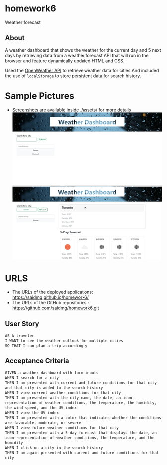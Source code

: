 # homework6
Weather forecast


## About

A weather dashboard that shows the weather for the current day and 5 next days by retrieving data from a weather forecast API that will run in the browser and feature dynamically updated HTML and CSS.

Used the [OpenWeather API](https://openweathermap.org/api) to retrieve weather data for cities.And included the use of `localStorage` to store  persistent data for search history.

# Sample Pictures
* Screenshots are available inside ./assets/ for more details
![GitHub Logo](/Assets/Capture.JPG)
![GitHub Logo](/Assets/Capture1.JPG)


# URLS
* The URLs of the deployed applications:  https://saidmg.github.io/homework6/
* The URLs of the GitHub repositories  :  https://github.com/saidmg/homework6.git

## User Story

```
AS A traveler
I WANT to see the weather outlook for multiple cities
SO THAT I can plan a trip accordingly
```

## Acceptance Criteria

```
GIVEN a weather dashboard with form inputs
WHEN I search for a city
THEN I am presented with current and future conditions for that city and that city is added to the search history
WHEN I view current weather conditions for that city
THEN I am presented with the city name, the date, an icon representation of weather conditions, the temperature, the humidity, the wind speed, and the UV index
WHEN I view the UV index
THEN I am presented with a color that indicates whether the conditions are favorable, moderate, or severe
WHEN I view future weather conditions for that city
THEN I am presented with a 5-day forecast that displays the date, an icon representation of weather conditions, the temperature, and the humidity
WHEN I click on a city in the search history
THEN I am again presented with current and future conditions for that city
```


